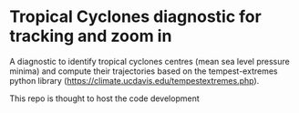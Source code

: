 # Tropical Cyclones diagnostic for tracking and zoom in
A diagnostic to identify tropical cyclones centres (mean sea level pressure minima) and compute their trajectories based 
on the tempest-extremes python library (https://climate.ucdavis.edu/tempestextremes.php).

This repo is thought to host the code development 

